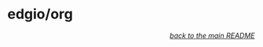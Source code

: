 # edgio/org

<p align="right"><em><a href="../#edgio-organizations-api">back to the main README</a></em></p>
